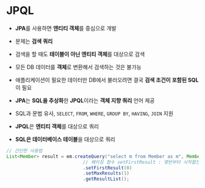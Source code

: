 # JPQL

- **JPA**를 사용하면 **엔티티 객체**를 중심으로 개발
- 문제는 **검색 쿼리**
- 검색을 할 때도 **테이블이 아닌 엔티티 객체**를 대상으로 검색
- 모든 DB 데이터를 **객체**로 변환해서 검색하는 것은 불가능
- 애플리케이션이 필요한 데이터만 DB에서 불러오려면 결국 **검색 조건이 포함된 SQL**이 필요

- **JPA**는 **SQL을 추상화**한 **JPQL**이라는 **객체 지향 쿼리** 언어 제공
- SQL과 문법 유사, ```SELECT```, ```FROM```, ```WHERE```, ```GROUP BY```, ```HAVING```, ```JOIN``` 지원
- **JPQL**은 **엔티티 객체**를 대상으로 쿼리
- **SQL은 데이터베이스 테이블**을 대상으로 쿼리

```java
// 간단한 사용법
List<Member> result = em.createQuery("select m from Member as m", Member.class)
							// 페이징 함수 setFirstResult : 몇번부터 시작할껀지, SetMaxResults : 몇개 가지고 올건지
							.setFirstResult(0)
							.setMaxResults(1)
							.getResultList();
```

